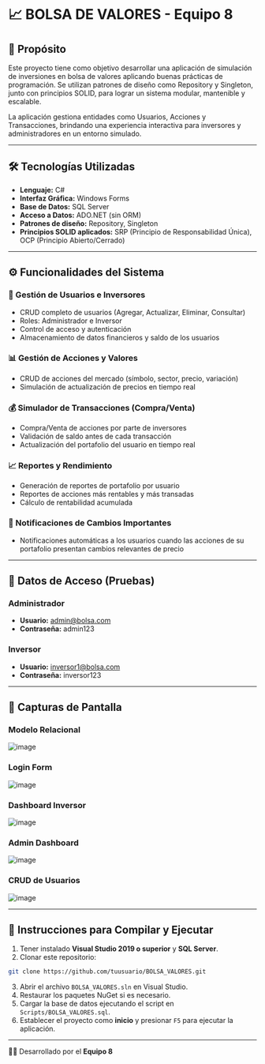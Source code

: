 
# 📈 BOLSA DE VALORES - Equipo 8

## 📌 Propósito
Este proyecto tiene como objetivo desarrollar una aplicación de simulación de inversiones en bolsa de valores aplicando buenas prácticas de programación. Se utilizan patrones de diseño como Repository y Singleton, junto con principios SOLID, para lograr un sistema modular, mantenible y escalable.

La aplicación gestiona entidades como Usuarios, Acciones y Transacciones, brindando una experiencia interactiva para inversores y administradores en un entorno simulado.

---

## 🛠 Tecnologías Utilizadas
- **Lenguaje:** C#
- **Interfaz Gráfica:** Windows Forms
- **Base de Datos:** SQL Server
- **Acceso a Datos:** ADO.NET (sin ORM)
- **Patrones de diseño:** Repository, Singleton
- **Principios SOLID aplicados:** SRP (Principio de Responsabilidad Única), OCP (Principio Abierto/Cerrado)

---

## ⚙️ Funcionalidades del Sistema

### 👥 Gestión de Usuarios e Inversores
- CRUD completo de usuarios (Agregar, Actualizar, Eliminar, Consultar)
- Roles: Administrador e Inversor
- Control de acceso y autenticación
- Almacenamiento de datos financieros y saldo de los usuarios

### 📊 Gestión de Acciones y Valores
- CRUD de acciones del mercado (símbolo, sector, precio, variación)
- Simulación de actualización de precios en tiempo real

### 💰 Simulador de Transacciones (Compra/Venta)
- Compra/Venta de acciones por parte de inversores
- Validación de saldo antes de cada transacción
- Actualización del portafolio del usuario en tiempo real

### 📈 Reportes y Rendimiento
- Generación de reportes de portafolio por usuario
- Reportes de acciones más rentables y más transadas
- Cálculo de rentabilidad acumulada

### 🔔 Notificaciones de Cambios Importantes
- Notificaciones automáticas a los usuarios cuando las acciones de su portafolio presentan cambios relevantes de precio

---

## 🔑 Datos de Acceso (Pruebas)

### Administrador
- **Usuario:** admin@bolsa.com
- **Contraseña:** admin123

### Inversor
- **Usuario:** inversor1@bolsa.com
- **Contraseña:** inversor123

---

## 📸 Capturas de Pantalla

### Modelo Relacional
![image](https://github.com/user-attachments/assets/76589f58-c4d3-43c3-8936-22023cc5c509)

### Login Form
![image](https://github.com/user-attachments/assets/09255495-4932-4f05-bbbe-f20786e7b2e6)

### Dashboard Inversor
![image](https://github.com/user-attachments/assets/42efe668-79d2-48b1-a234-43af00819bba)

### Admin Dashboard
![image](https://github.com/user-attachments/assets/dc329480-2695-42be-b5fe-8d9a92dd72c9)

### CRUD de Usuarios
![image](https://github.com/user-attachments/assets/5da7883a-56f4-4958-89c2-34b6cd06ad6b)

---

## 🧪 Instrucciones para Compilar y Ejecutar

1. Tener instalado **Visual Studio 2019 o superior** y **SQL Server**.
2. Clonar este repositorio:

```bash
git clone https://github.com/tuusuario/BOLSA_VALORES.git
```

3. Abrir el archivo `BOLSA_VALORES.sln` en Visual Studio.
4. Restaurar los paquetes NuGet si es necesario.
5. Cargar la base de datos ejecutando el script en `Scripts/BOLSA_VALORES.sql`.
6. Establecer el proyecto como **inicio** y presionar `F5` para ejecutar la aplicación.

---

👨‍💻 Desarrollado por el **Equipo 8**
